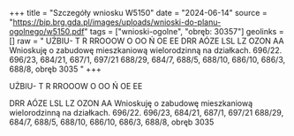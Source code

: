+++
title = "Szczegóły wniosku W5150"
date = "2024-06-14"
source = "https://bip.brg.gda.pl/images/uploads/wnioski-do-planu-ogolnego/w5150.pdf"
tags = ["wnioski-ogolne", "obręb: 30357"]
geolinks = []
raw = " UŻBIU- T R RROOOW O OO Ń OE EE   DRR AÓZE LSL LZ OZON AA  Wnioskuję o zabudowę mieszkaniową wielorodzinną na działkach. 696/22. 696/23, 684/21, 687/1, 697/21 688/29, 684/7, 688/5, 688/10, 686/10, 686/3, 688/8, obręb 3035 "
+++


UŻBIU- T R RROOOW O OO Ń OE EE


DRR AÓZE LSL LZ OZON AA 
Wnioskuję o zabudowę mieszkaniową wielorodzinną na działkach. 696/22. 696/23, 684/21, 687/1, 697/21
688/29, 684/7, 688/5, 688/10, 686/10, 686/3, 688/8, obręb 3035



